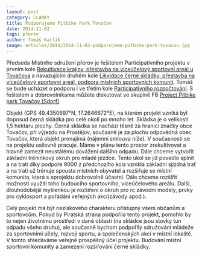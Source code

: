 ```yaml
---
layout: post
category: CLANKY
title: Podporujeme Pitbike Park Tovačov
date: 2014-11-02
tags: přerov
author: Tomáš Karlík
image: articles/2014/2014-11-02-podporujeme-pitbike-park-tovacov.jpg   #751x422 pixelu
---
```

Předseda Místního sdružení přerov je řešitelem Participativního projektu v prvním kole [Rekultivace krajiny, přestavba na víceúčelový sportovní areál u Tovačova](https://wiki.pirati.cz/fo/rozpocty/participativni/prihlasky/viceucelova_trat_tovacov) a navazujícím druhém kole [Likvidace černé skládky, přestavba na víceúčelový sportovní areál, podpora místních sportovních komunit](https://wiki.pirati.cz/fo/rozpocty/participativni/prihlasky/viceucelova_sportovni_trat_u_tovacova). Tomáš se bude ucházet o podporu i ve třetím kole [Participativního rozpočtování](https://wiki.pirati.cz/fo/rozpocty/participativni/start). S řešitelem a dobrovolníkama můžete diskutovat ve skupině FB [Project Pitbike park Tovačov (Sdorf)](https://www.facebook.com/groups/413072398825603/).

Objekt (GPS 49.4350697°N, 17.2646672°E), na kterém projekt vzniká byl doposud černá skládka pro celé okolí po mnoho let. Skládka je o velikosti 1,5 hektaru plochy. Černá skládka se nachází těsně za hranicí značky obce Tovačov, při výjezdu na Prostějov, současně je za plochu odpovědná obec Tovačov, která objekt pronajímá (nájemní smlouva níže). V současnosti se na projektu usilovně pracuje. Máme v plánu tento prostor zrekultivovat a hlavně zamezit neustálému dovážení dalšího odpadu. Dále chceme vytvořit základní tréninkový okruh pro mladé jezdce. Tento úkol se již povedlo splnit a na trati díky podpoře 9000 z předchozího kola vznikla základní sjízdná trať a na trati už trénuje spousta místních obyvatel a rozšiřuje se místní komunita, která s eprojektu dobrovolně účastní. Dále chceme rozšířit možnosti využití toho budoucího sportovního, víceúčelového areálu. Další, dlouhodobější myšlenkou je rozšíření o okruh pro rc závodní modely, prvky pro cyklosport a pořádání veřejných akcí(závody apod.).

Celý projekt má být neziskového charakteru přístupný všem občanům a sportovcům. Pokud by Pirátská strana podpořila tento projekt, pomohlo by to nejen životnímu prostředí v dané oblasti (na skládce jsou stovky tun odpadu všeho druhu), ale současně bychom podpořily sdružování mládeže za sportovními účely, rozvoji sportu, a společenských akcí v místní lokalitě. V tomto shledáváme veřejně prospěšný účel projektu. Budování místní sportovní komunity a zamezení rozšiřování černé skládky.
